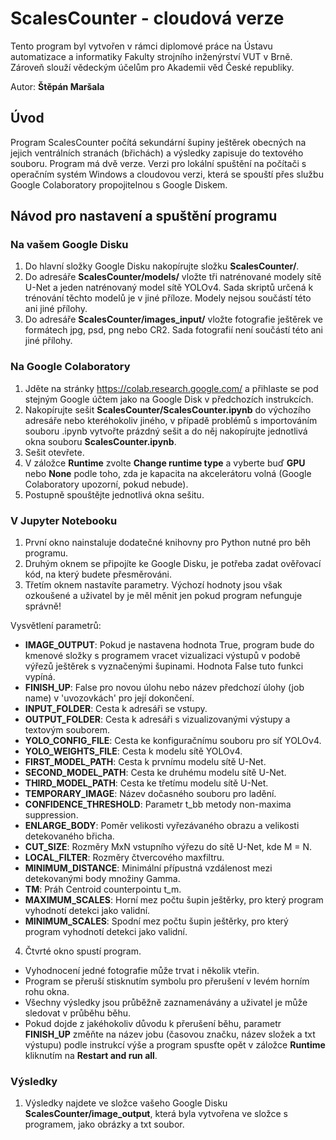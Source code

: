 # **ScalesCounter** - cloudová verze
Tento program byl vytvořen v rámci diplomové práce na Ústavu automatizace a informatiky Fakulty strojního inženýrství VUT v Brně. Zároveň slouží vědeckým účelům pro Akademii věd České republiky.

Autor: **Štěpán Maršala**

## Úvod
Program ScalesCounter počítá sekundární šupiny ještěrek obecných na jejich ventrálních stranách (břichách) a výsledky zapisuje do textového souboru. Program má dvě verze. Verzi pro lokální spuštění na počítači s operačním systém Windows a cloudovou verzi, která se spouští přes službu Google Colaboratory propojitelnou s Google Diskem.

## Návod pro nastavení a spuštění programu
### Na vašem Google Disku
1.   Do hlavní složky Google Disku nakopírujte složku **ScalesCounter/**.
2.   Do adresáře **ScalesCounter/models/** vložte tři natrénované modely sítě U-Net a jeden natrénovaný model sítě YOLOv4. Sada skriptů určená k trénování těchto modelů je v jiné příloze. Modely nejsou součástí této ani jiné přílohy.
3.   Do adresáře **ScalesCounter/images_input/** vložte fotografie ještěrek ve formátech jpg, psd, png nebo CR2. Sada fotografií není součástí této ani jiné přílohy.

### Na Google Colaboratory
1.   Jděte na stránky https://colab.research.google.com/ a přihlaste se pod stejným Google účtem jako na Google Disk v předchozích instrukcích.
2.   Nakopírujte sešit **ScalesCounter/ScalesCounter.ipynb** do výchozího adresáře nebo kteréhokoliv jiného, v případě problémů s importováním souboru .ipynb vytvořte prázdný sešit a do něj nakopírujte jednotlivá okna souboru **ScalesCounter.ipynb**.
3.   Sešit otevřete.
4.   V záložce **Runtime** zvolte **Change runtime type** a vyberte buď **GPU** nebo **None** podle toho, zda je kapacita na akcelerátoru volná (Google Colaboratory upozorní, pokud nebude).
5.   Postupně spouštějte jednotlivá okna sešitu.

### V Jupyter Notebooku
1.   První okno nainstaluje dodatečné knihovny pro Python nutné pro běh programu.
2.   Druhým oknem se připojíte ke Google Disku, je potřeba zadat ověřovací kód, na který budete přesměrováni.
3.   Třetím oknem nastavíte parametry. Výchozí hodnoty jsou však ozkoušené a uživatel by je měl měnit jen pokud program nefunguje správně!

Vysvětlení parametrů:
- **IMAGE_OUTPUT**:  Pokud je nastavena hodnota True, program bude do kmenové složky s programem vracet vizualizaci výstupů v podobě výřezů ještěrek s vyznačenými šupinami. Hodnota False tuto funkci vypíná.
- **FINISH_UP**: False pro novou úlohu nebo název předchozí úlohy (job name) v 'uvozovkách' pro její dokončení.
- **INPUT_FOLDER**: Cesta k adresáři se vstupy.  
- **OUTPUT_FOLDER**: Cesta k adresáři s vizualizovanými výstupy a textovým souborem. 
- **YOLO_CONFIG_FILE**: Cesta ke konfiguračnímu souboru pro síť YOLOv4.
- **YOLO_WEIGHTS_FILE**: Cesta k modelu sítě YOLOv4.
- **FIRST_MODEL_PATH**: Cesta k prvnímu modelu sítě U-Net.
- **SECOND_MODEL_PATH**: Cesta ke druhému modelu sítě U-Net.
- **THIRD_MODEL_PATH**: Cesta ke třetímu modelu sítě U-Net.
- **TEMPORARY_IMAGE**: Název dočasného souboru pro ladění.
- **CONFIDENCE_THRESHOLD**: Parametr t_bb metody non-maxima suppression.
- **ENLARGE_BODY**: Poměr velikosti vyřezávaného obrazu a velikosti detekovaného břicha.
- **CUT_SIZE**: Rozměry MxN vstupního výřezu do sítě U-Net, kde M = N.
- **LOCAL_FILTER**: Rozměry čtvercového maxfiltru.
- **MINIMUM_DISTANCE**: Minimální přípustná vzdálenost mezi detekovanými body množiny Gamma.
- **TM**: Práh Centroid counterpointu t_m.
- **MAXIMUM_SCALES**: Horní mez počtu šupin ještěrky, pro který program vyhodnotí detekci jako validní.
- **MINIMUM_SCALES**: Spodní mez počtu šupin ještěrky, pro který program vyhodnotí detekci jako validní.

4.   Čtvrté okno spustí program.
   - Vyhodnocení jedné fotografie může trvat i několik vteřin.
   - Program se přeruší stisknutím symbolu pro přerušení v levém horním rohu okna.
   - Všechny výsledky jsou průběžně zaznamenávány a uživatel je může sledovat v průběhu běhu.
   - Pokud dojde z jakéhokoliv důvodu k přerušení běhu, parametr **FINISH_UP** změňte na název jobu (časovou značku, název složek a txt výstupu) podle instrukcí výše a program spusťte opět v záložce **Runtime** kliknutím na **Restart and run all**.

### Výsledky
1.   Výsledky najdete ve složce vašeho Google Disku **ScalesCounter/image_output**, která byla vytvořena ve složce s programem, jako obrázky a txt soubor.
